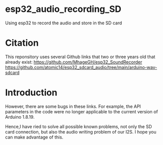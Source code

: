 # esp32_audio_recording_SD
Using esp32 to record the audio and store in the SD card

# Citation
This reponsitory uses several Github links that two or three years old that already exist:
https://github.com/MhageGH/esp32_SoundRecorder
https://github.com/atomic14/esp32_sdcard_audio/tree/main/arduino-wav-sdcard

# Introduction
However, there are some bugs in these links. For example, the API parameters in the code were no longer applicable to the current version of Arduino 1.8.19.

Hence,I have ried to solve all possible known problems, not only the SD card connection, but also the audio writing problem of our I2S. I hope you can make advantage of this.
